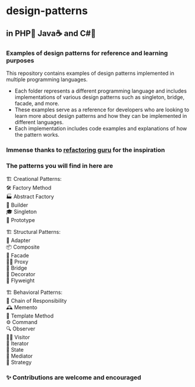 # design-patterns

## in PHP:elephant: Java:coffee: and C#:knife:

### Examples of design patterns for reference and learning purposes

This repository contains examples of design patterns implemented in multiple programming languages.

- Each folder represents a different programming language and includes implementations of various design patterns such as singleton, bridge, facade, and more.
- These examples serve as a reference for developers who are looking to learn more about design patterns and how they can be implemented in different languages.
- Each implementation includes code examples and explanations of how the pattern works.

### Immense thanks to [refactoring guru](https://refactoring.guru/) for the inspiration

### The patterns you will find in here are

🏗️ Creational Patterns:  
🛠️ Factory Method  
🏭 Abstract Factory  
🚀 Builder  
🎓 Singleton  
🐣 Prototype  

🏗️ Structural Patterns:  
🌉 Adapter  
📦 Composite  
🧱 Facade  
🕵️‍♂️ Proxy  
🌉 Bridge  
🌺 Decorator  
🍃 Flyweight  

🏗️ Behavioral Patterns:  
🧬 Chain of Responsibility  
🕰️ Memento  
📝 Template Method  
⚙️ Command  
🔍 Observer  
🚶‍♂️ Visitor  
🔁 Iterator  
🧭 State  
🤝 Mediator  
🎯 Strategy  

### :sparkles: Contributions are welcome and encouraged

